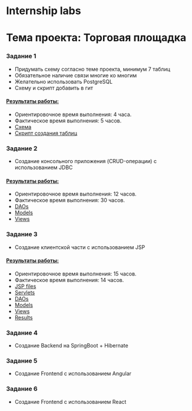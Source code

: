 # Internship labs 
# **Тема проекта: Торговая площадка**

### Задание 1
- Придумать схему согласно теме проекта, минимум 7 таблиц
- Обязательное наличие связи многие ко многим
- Желательно использовать PostgreSQL
- Схему и скрипт добавить в гит

#### <a href="https://github.com/Vlad-Tam/marketplace/tree/main/task1">Результаты работы:</a>
- Ориентировочное время выполнения: 4 часа.
- Фактическое время выполнения: 5 часов.
- <a href="https://github.com/Vlad-Tam/marketplace/tree/main/task1/marketplace.png">Cхема</a>
- <a href="https://github.com/Vlad-Tam/marketplace/tree/main/task1/creating_script.sql">Скрипт создания таблиц</a>

  
### Задание 2
- Создание консольного приложения (CRUD-операции) с использованием JDBC

#### <a href="https://github.com/Vlad-Tam/marketplace/tree/main/task2">Результаты работы:</a>
- Ориентировочное время выполнения: 12 часов.
- Фактическое время выполнения: 30 часов.
- <a href="https://github.com/Vlad-Tam/marketplace/tree/main/task2/src/main/java/com/vladtam/marketplace/dao">DAOs</a>
- <a href="https://github.com/Vlad-Tam/marketplace/tree/main/task2/src/main/java/com/vladtam/marketplace/models">Models</a>
- <a href="https://github.com/Vlad-Tam/marketplace/tree/main/task2/src/main/java/com/vladtam/marketplace/views">Views</a>

  
### Задание 3
- Создание клиентской части с использованием JSP

#### <a href="https://github.com/Vlad-Tam/marketplace/tree/main/task3">Результаты работы:</a>
- Ориентировочное время выполнения: 15 часов.
- Фактическое время выполнения: 14 часов.
- <a href="https://github.com/Vlad-Tam/marketplace/tree/main/task3/src/main/webapp/WEB-INF">JSP files</a>
- <a href="https://github.com/Vlad-Tam/marketplace/tree/main/task3/src/main/java/com/vladtam/jspapplication/servlets">Servlets</a>
- <a href="https://github.com/Vlad-Tam/marketplace/tree/main/task3/src/main/java/com/vladtam/marketplace/dao">DAOs</a>
- <a href="https://github.com/Vlad-Tam/marketplace/tree/main/task3/src/main/java/com/vladtam/marketplace/models">Models</a>
- <a href="https://github.com/Vlad-Tam/marketplace/tree/main/task3/src/main/java/com/vladtam/marketplace/views">Views</a>
- <a href="https://github.com/Vlad-Tam/marketplace/tree/main/task3/results">Results</a>

  
### Задание 4
- Создание Backend на SpringBoot + Hibernate

  
### Задание 5
- Создание Frontend с использованием Angular


### Задание 6
- Создание Frontend с использованием React

